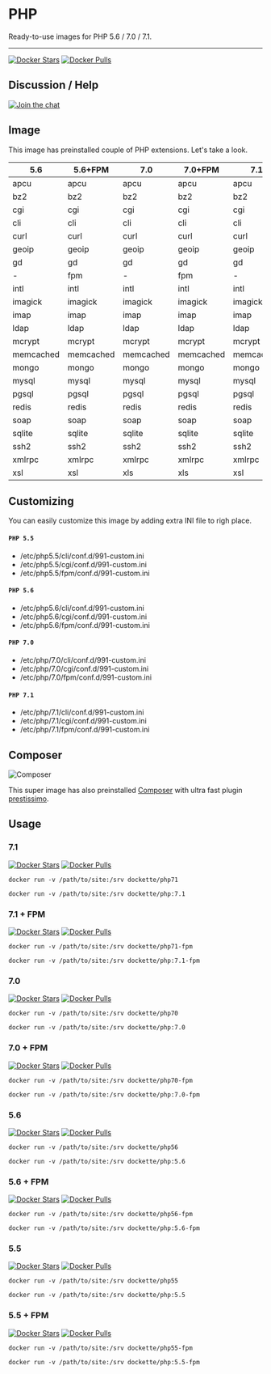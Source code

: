 # PHP

Ready-to-use images for PHP 5.6 / 7.0 / 7.1.

-----

[![Docker Stars](https://img.shields.io/docker/stars/dockette/alpine.svg?style=flat)](https://hub.docker.com/r/dockette/alpine/)
[![Docker Pulls](https://img.shields.io/docker/pulls/dockette/alpine.svg?style=flat)](https://hub.docker.com/r/dockette/alpine/)

## Discussion / Help

[![Join the chat](https://img.shields.io/gitter/room/dockette/dockette.svg?style=flat-square)](https://gitter.im/dockette/dockette?utm_source=badge&utm_medium=badge&utm_campaign=pr-badge&utm_content=badge)

## Image

This image has preinstalled couple of PHP extensions. Let's take a look.

| 5.6       | 5.6+FPM   | 7.0       | 7.0+FPM   | 7.1       | 7.1+FPM   |
|-----------|-----------|-----------|-----------|-----------|-----------|
| apcu      | apcu      | apcu      | apcu      | apcu      | apcu      |
| bz2       | bz2       | bz2       | bz2       | bz2       | bz2       |
| cgi       | cgi       | cgi       | cgi       | cgi       | cgi       |
| cli       | cli       | cli       | cli       | cli       | cli       |
| curl      | curl      | curl      | curl      | curl      | curl      |
| geoip     | geoip     | geoip     | geoip     | geoip     | geoip     |
| gd        | gd        | gd        | gd        | gd        | gd        |
| -         | fpm       | -         | fpm       | -         | fpm       |
| intl      | intl      | intl      | intl      | intl      | intl      |
| imagick   | imagick   | imagick   | imagick   | imagick   | imagick   |
| imap      | imap      | imap      | imap      | imap      | imap      |
| ldap      | ldap      | ldap      | ldap      | ldap      | ldap      |
| mcrypt    | mcrypt    | mcrypt    | mcrypt    | mcrypt    | mcrypt    |
| memcached | memcached | memcached | memcached | memcached | memcached |
| mongo     | mongo     | mongo     | mongo     | mongo     | mongo     |
| mysql     | mysql     | mysql     | mysql     | mysql     | mysql     |
| pgsql     | pgsql     | pgsql     | pgsql     | pgsql     | pgsql     |
| redis     | redis     | redis     | redis     | redis     | redis     |
| soap      | soap      | soap      | soap      | soap      | soap      |
| sqlite    | sqlite    | sqlite    | sqlite    | sqlite    | sqlite    |
| ssh2      | ssh2      | ssh2      | ssh2      | ssh2      | ssh2      |
| xmlrpc    | xmlrpc    | xmlrpc    | xmlrpc    | xmlrpc    | xmlrpc    |
| xsl       | xsl       | xls       | xls       | xsl       | xsl       |

## Customizing

You can easily customize this image by adding extra INI file to righ place.

#### `PHP 5.5`

- /etc/php5.5/cli/conf.d/991-custom.ini
- /etc/php5.5/cgi/conf.d/991-custom.ini
- /etc/php5.5/fpm/conf.d/991-custom.ini

#### `PHP 5.6`

- /etc/php5.6/cli/conf.d/991-custom.ini
- /etc/php5.6/cgi/conf.d/991-custom.ini
- /etc/php5.6/fpm/conf.d/991-custom.ini

#### `PHP 7.0`

- /etc/php/7.0/cli/conf.d/991-custom.ini
- /etc/php/7.0/cgi/conf.d/991-custom.ini
- /etc/php/7.0/fpm/conf.d/991-custom.ini

#### `PHP 7.1`

- /etc/php/7.1/cli/conf.d/991-custom.ini
- /etc/php/7.1/cgi/conf.d/991-custom.ini
- /etc/php/7.1/fpm/conf.d/991-custom.ini

## Composer

![Composer](https://avatars3.githubusercontent.com/u/837015?v=3&s=200)

This super image has also preinstalled [Composer](https://getcomposer.org) with ultra fast plugin [prestissimo](https://github.com/hirak/prestissimo).

## Usage

### 7.1

[![Docker Stars](https://img.shields.io/docker/stars/dockette/php71.svg?style=flat)](https://hub.docker.com/r/dockette/php70/)
[![Docker Pulls](https://img.shields.io/docker/pulls/dockette/php71.svg?style=flat)](https://hub.docker.com/r/dockette/php70/)

```
docker run -v /path/to/site:/srv dockette/php71
```

```
docker run -v /path/to/site:/srv dockette/php:7.1
```

### 7.1 + FPM

[![Docker Stars](https://img.shields.io/docker/stars/dockette/php71-fpm.svg?style=flat)](https://hub.docker.com/r/dockette/php71-fpm/)
[![Docker Pulls](https://img.shields.io/docker/pulls/dockette/php71-fpm.svg?style=flat)](https://hub.docker.com/r/dockette/php71-fpm/)

```
docker run -v /path/to/site:/srv dockette/php71-fpm
```

```
docker run -v /path/to/site:/srv dockette/php:7.1-fpm
```

### 7.0

[![Docker Stars](https://img.shields.io/docker/stars/dockette/php70.svg?style=flat)](https://hub.docker.com/r/dockette/php70/)
[![Docker Pulls](https://img.shields.io/docker/pulls/dockette/php70.svg?style=flat)](https://hub.docker.com/r/dockette/php70/)

```
docker run -v /path/to/site:/srv dockette/php70
```

```
docker run -v /path/to/site:/srv dockette/php:7.0
```

### 7.0 + FPM

[![Docker Stars](https://img.shields.io/docker/stars/dockette/php7-fpm.svg?style=flat)](https://hub.docker.com/r/dockette/php7-fpm/)
[![Docker Pulls](https://img.shields.io/docker/pulls/dockette/php7-fpm.svg?style=flat)](https://hub.docker.com/r/dockette/php7-fpm/)

```
docker run -v /path/to/site:/srv dockette/php70-fpm
```

```
docker run -v /path/to/site:/srv dockette/php:7.0-fpm
```

### 5.6

[![Docker Stars](https://img.shields.io/docker/stars/dockette/php56.svg?style=flat)](https://hub.docker.com/r/dockette/php56/)
[![Docker Pulls](https://img.shields.io/docker/pulls/dockette/php56.svg?style=flat)](https://hub.docker.com/r/dockette/php56/)

```
docker run -v /path/to/site:/srv dockette/php56
```

```
docker run -v /path/to/site:/srv dockette/php:5.6
```

### 5.6 + FPM

[![Docker Stars](https://img.shields.io/docker/stars/dockette/php56-fpm.svg?style=flat)](https://hub.docker.com/r/dockette/php56-fpm/)
[![Docker Pulls](https://img.shields.io/docker/pulls/dockette/php56-fpm.svg?style=flat)](https://hub.docker.com/r/dockette/php56-fpm/)

```
docker run -v /path/to/site:/srv dockette/php56-fpm
```

```
docker run -v /path/to/site:/srv dockette/php:5.6-fpm
```

### 5.5

[![Docker Stars](https://img.shields.io/docker/stars/dockette/php55.svg?style=flat)](https://hub.docker.com/r/dockette/php55/)
[![Docker Pulls](https://img.shields.io/docker/pulls/dockette/php55.svg?style=flat)](https://hub.docker.com/r/dockette/php55/)

```
docker run -v /path/to/site:/srv dockette/php55
```

```
docker run -v /path/to/site:/srv dockette/php:5.5
```

### 5.5 + FPM

[![Docker Stars](https://img.shields.io/docker/stars/dockette/php55-fpm.svg?style=flat)](https://hub.docker.com/r/dockette/php55-fpm/)
[![Docker Pulls](https://img.shields.io/docker/pulls/dockette/php55-fpm.svg?style=flat)](https://hub.docker.com/r/dockette/php55-fpm/)

```
docker run -v /path/to/site:/srv dockette/php55-fpm
```

```
docker run -v /path/to/site:/srv dockette/php:5.5-fpm
```